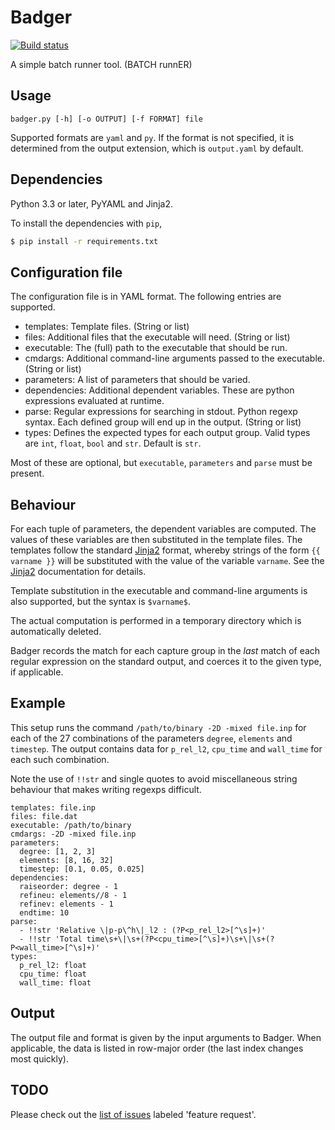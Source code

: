 # Badger

[![Build status](https://travis-ci.org/TheBB/badger.svg)](https://travis-ci.org/TheBB/badger)

A simple batch runner tool. (BATCH runnER)

## Usage

    badger.py [-h] [-o OUTPUT] [-f FORMAT] file

Supported formats are `yaml` and `py`. If the format is not specified, it is
determined from the output extension, which is `output.yaml` by default.

## Dependencies

Python 3.3 or later, PyYAML and Jinja2.

To install the dependencies with `pip`,

```sh
$ pip install -r requirements.txt
```

## Configuration file

The configuration file is in YAML format. The following entries are supported.

- templates: Template files. (String or list)
- files: Additional files that the executable will need. (String or list)
- executable: The (full) path to the executable that should be run.
- cmdargs: Additional command-line arguments passed to the executable. (String
  or list)
- parameters: A list of parameters that should be varied.
- dependencies: Additional dependent variables. These are python expressions
  evaluated at runtime.
- parse: Regular expressions for searching in stdout. Python regexp syntax. Each
  defined group will end up in the output. (String or list)
- types: Defines the expected types for each output group. Valid types are `int`,
  `float`, `bool` and `str`. Default is `str`.

Most of these are optional, but `executable`, `parameters` and `parse` must be
present.

## Behaviour

For each tuple of parameters, the dependent variables are computed. The values
of these variables are then substituted in the template files. The templates
follow the standard [Jinja2](http://jinja.pocoo.org/docs/dev/) format, whereby
strings of the form `{{ varname }}` will be substituted with the value of the
variable `varname`. See the [Jinja2](http://jinja.pocoo.org/docs/dev/templates/)
documentation for details.

Template substitution in the executable and command-line arguments is also
supported, but the syntax is `$varname$`.

The actual computation is performed in a temporary directory which is
automatically deleted.

Badger records the match for each capture group in the _last_ match of each
regular expression on the standard output, and coerces it to the given type, if
applicable.

## Example

This setup runs the command `/path/to/binary -2D -mixed file.inp` for each of
the 27 combinations of the parameters `degree`, `elements` and `timestep`. The
output contains data for `p_rel_l2`, `cpu_time` and `wall_time` for each such
combination.

Note the use of `!!str` and single quotes to avoid miscellaneous string
behaviour that makes writing regexps difficult.

    templates: file.inp
    files: file.dat
    executable: /path/to/binary
    cmdargs: -2D -mixed file.inp
    parameters:
      degree: [1, 2, 3]
      elements: [8, 16, 32]
      timestep: [0.1, 0.05, 0.025]
    dependencies:
      raiseorder: degree - 1
      refineu: elements//8 - 1
      refinev: elements - 1
      endtime: 10
    parse:
      - !!str 'Relative \|p-p\^h\|_l2 : (?P<p_rel_l2>[^\s]+)'
      - !!str 'Total time\s+\|\s+(?P<cpu_time>[^\s]+)\s+\|\s+(?P<wall_time>[^\s]+)'
    types:
      p_rel_l2: float
      cpu_time: float
      wall_time: float

## Output

The output file and format is given by the input arguments to Badger. When
applicable, the data is listed in row-major order (the last index changes most
quickly).

## TODO

Please check out the
[list of issues](https://github.com/TheBB/badger/issues?q=is:open+is:issue+label:"feature+request")
labeled 'feature request'.
